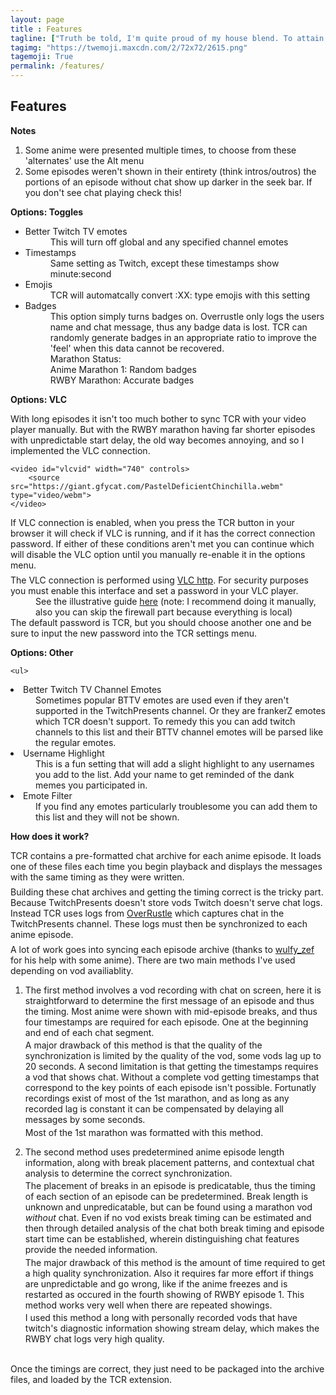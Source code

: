 ```yaml
---
layout: page
title : Features
tagline: ["Truth be told, I'm quite proud of my house blend. To attain my flavor and fragrance, I use five different types of coffee beans."]
tagimg: "https://twemoji.maxcdn.com/2/72x72/2615.png"
tagemoji: True
permalink: /features/
---
```


<h2>Features</h2>

<div class="manual-post">
 <div class="manual manual-title">
  <strong>Notes</strong>
 </div>
 <p>  
  <div class="manual-content">
   <ol>
    <li>Some anime were presented multiple times, to choose from these 'alternates' use the Alt menu</li> 
    <li>Some episodes weren't shown in their entirety (think intros/outros) the portions of an episode without chat show up darker in the seek bar. If you don't see chat playing check this!</li>
   </ol>
  </div>
 </p>
</div>

<div class="manual-post">
 <div class="manual manual-title">
 <strong>Options: Toggles</strong>
 </div>
 <p></p>
  <div class="manual-content">
 
  <ul>
  <li>Better Twitch TV emotes</li>
  <dd>This will turn off global and any specified channel emotes</dd>
  <li>Timestamps</li>
  <dd>Same setting as Twitch, except these timestamps show minute:second</dd>
  <li>Emojis</li>
  <dd>TCR will automatcally convert :XX: type emojis with this setting</dd>
  <li>Badges</li>
  <dd>This option simply turns badges on. Overrustle only logs the users name and chat message, thus any badge data is 
  lost. TCR can randomly generate badges in an appropriate ratio to improve the 'feel' when this data cannot be recovered.
  <br>Marathon Status:</dd>
  <div class="dd">
  <dd>Anime Marathon 1: Random badges</dd>
  <dd>RWBY Marathon: Accurate badges</dd>
  </div>
  </ul>
  </div>
 <p></p>
</div>


<div class="manual-post">
 <div class="manual manual-title">
 <a name="vlc" class="inpagelink"><strong>Options: VLC</strong></a>
 </div>
 <p></p>
  <div class="manual-content">

   With long episodes it isn't too much bother to sync TCR with your video player manually. But with the RWBY marathon having far shorter 
   episodes with unpredictable start delay, the old way becomes annoying, and so I implemented the VLC connection.
    
    <video id="vlcvid" width="740" controls>
        <source src="https://giant.gfycat.com/PastelDeficientChinchilla.webm" type="video/webm">
    </video>
   
   <div style='margin-top:0.5em'>If VLC connection is enabled, when you press the TCR button in your browser it will check if VLC is running, and if it has the correct connection password. If either of these conditions aren't met you can continue which will disable the VLC option
   until you manually re-enable it in the options menu.</div>
   
   <div style='margin-top:0.5em'>The VLC connection is performed using <a href="https://wiki.videolan.org/VLC_HTTP_requests/">VLC http</a>. For security purposes you must enable this interface and set a password
   in your VLC player. 
   <dd>See the illustrative guide <a href="https://hobbyistsoftware.com/vlcsetup-win-manual">here</a> (note: I recommend doing it manually, also you can skip the firewall part because everything is local)</dd>
   The default password is TCR, but you
   should choose another one and be sure to input the new password into the TCR settings menu.</div>

  </div>
  <p></p>
 
</div>

<div class="manual-post">
 <div class="manual manual-title">
 <strong>Options: Other</strong>
 </div>
 <p></p>
  <div class="manual-content">

    <ul>
  <li>Better Twitch TV Channel Emotes</li>
  <dd>Sometimes popular BTTV emotes are used even if they aren't supported in the TwitchPresents channel. Or they are frankerZ emotes which TCR doesn't 
  support. To remedy this you can add twitch channels to this list and their BTTV channel emotes will be parsed like the regular emotes.</dd>
  <li>Username Highlight</li>
  <dd>This is a fun setting that will add a slight highlight to any usernames you add to the list. Add your name to get reminded of the dank memes you participated in.</dd>
  <li>Emote Filter</li>
  <dd>If you find any emotes particularly troublesome you can add them to this list and they will not be shown.</dd>
  </ul>

  </div>
  <p></p>
 
</div>

<div class="manual-post">
 <div class="manual manual-title">
 <strong>How does it work?</strong>
 </div>
 <p>  
  <div class="manual-content">
TCR contains a pre-formatted chat archive for each anime episode. It loads one of these files each time you begin playback and displays the messages with the same timing as they were written.
<br>
<div style='margin-top:0.5em'>Building these chat archives and getting the timing correct is the tricky part. Because TwitchPresents doesn't store vods Twitch doesn't serve chat logs. Instead TCR uses logs from <a href="https://overrustlelogs.net/">OverRustle</a> which captures chat in the TwitchPresents
channel. These logs must then be synchronized to each anime episode. </div>
<div style='margin-top:0.5em'>A lot of work goes into syncing each episode archive (thanks to <a href="https://twitch.tv/wulfy_zef">wulfy_zef</a> for his help with some anime). There are two main methods I've used depending on 
vod availiablity.</div>
  </div>
 </p> 
 <p>
  <div class="manual-content">
   <ol>
    <li>The first method involves a vod recording with chat on screen, here it is straightforward to determine the first
message of an episode and thus the timing. Most anime were shown with mid-episode breaks, and thus four timestamps are required for each episode. One at the beginning and end of each chat segment.
<div style='margin-top:0.25em'>A major drawback of this method is that the quality of the synchronization is limited by the quality of the vod, some vods lag up to 20 seconds. A second limitation is that getting the timestamps requires a 
vod that shows chat. Without a complete vod getting timestamps that correspond to the key points of each episode isn't possible. Fortunatly recordings exist of most of the 1st marathon, and as long as any recorded 
lag is constant it can be compensated by delaying all messages by some seconds. </div>
<div style='margin-top:0.25em'>Most of the 1st marathon was formatted with this method.</div>
    </li>
    <p></p>
    <li>The second method uses predetermined anime episode length information, along with break placement patterns, and contextual chat analysis to determine the correct synchronization.
    <div style='margin-top:0.25em'>The placement of breaks in an episode is predicatable, thus the timing of each section of an episode can be predetermined. Break length is unknown and unpredicatable, but can be 
    found using a marathon vod <em>without</em> chat. Even if no vod exists break timing can be estimated and then through detailed analysis of the chat both break timing and episode start time
    can be established, wherein distinguishing chat features provide the needed information.</div>
    <div style='margin-top:0.25em'>The major drawback of this method is the amount of time required to get a high quality synchronization. Also it requires far more effort 
    if things are unpredictable and go wrong, like if the anime freezes and is restarted as occured in the fourth showing of RWBY episode 1. This method works very well when there are repeated showings.</div>
    <div style='margin-top:0.25em'>I used this method a long with personally recorded vods that have twitch's diagnostic information showing stream delay, which makes the RWBY chat logs very high quality.</div>
<br>
</li>
</ol>
<div style='margin-top:0.5em'>Once the timings are correct, they just need to be packaged into the archive files, and loaded by the TCR extension.</div>

</div>
</p>

</div>
